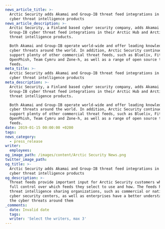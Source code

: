 ```yaml
---
news_article_title: >-
  Arctic Security adds Akamai and Group-IB threat feed integrations in their
  cyber threat intelligence products
news_article_description: >-
  Arctic Security, a Finland based cyber security company, adds Akamai and
  Group-IB cyber threat feed integrations in their Arctic Hub and Arctic Node
  threat intelligence products.

  Both Akamai and Group-IB operate world-wide and offer leading knowledge on the
  cyber threats around the world. In addition, Arctic Security continues to
  support plenty of other commercial threat feeds, such as Blueliv, Fitsec,
  OpenPhish, Team Cymru and Zone-h, as well as a range of open source threat
  feeds.
meta_title: >-
  Arctic Security adds Akamai and Group-IB threat feed integrations in their
  cyber threat intelligence products
meta_description: >-
  Arctic Security, a Finland based cyber security company, adds Akamai and
  Group-IB cyber threat feed integrations in their Arctic Hub and Arctic Node
  threat intelligence products.

  Both Akamai and Group-IB operate world-wide and offer leading knowledge on the
  cyber threats around the world. In addition, Arctic Security continues to
  support plenty of other commercial threat feeds, such as Blueliv, Fitsec,
  OpenPhish, Team Cymru and Zone-h, as well as a range of open source threat
  feeds.
date: 2019-01-15 00:00:00 +0200
tags:
news_category:
  - press_release
writer:
  employees:
og_image_path: /images/content/Arctic Security News.png
twitter_image_path:
og_title: >-
  Arctic Security adds Akamai and Group-IB threat feed integrations in their
  cyber threat intelligence products
og_description: >-
  Threat feeds provide important input for Arctic Security customers who have a
  full control over which feeds they select to use and how. The feeds help both
  threat intelligence sharing organizations, such as commercial or national
  cyber security centers, as well as enterprises have a better understanding on
  the cyber threats around them
_comments:
  date: Invalid date
  tags:
  writer: 'Select the writers, max 3'
---
```


